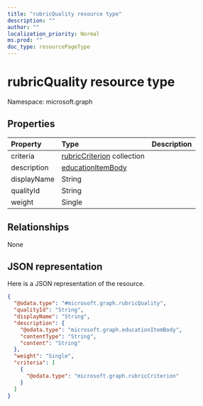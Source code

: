 ```yaml
---
title: "rubricQuality resource type"
description: ""
author: ""
localization_priority: Normal
ms.prod: ""
doc_type: resourcePageType
---
```


# rubricQuality resource type


Namespace: microsoft.graph



## Properties
|Property|Type|Description|
|:---|:---|:---|
|criteria|[rubricCriterion](../resources/rubriccriterion.md) collection||
|description|[educationItemBody](../resources/educationitembody.md)||
|displayName|String||
|qualityId|String||
|weight|Single||

## Relationships
None

## JSON representation
Here is a JSON representation of the resource.
<!-- {
  "blockType": "resource",
  "@odata.type": "microsoft.graph.rubricQuality"
}
-->
``` json
{
  "@odata.type": "#microsoft.graph.rubricQuality",
  "qualityId": "String",
  "displayName": "String",
  "description": {
    "@odata.type": "microsoft.graph.educationItemBody",
    "contentType": "String",
    "content": "String"
  },
  "weight": "Single",
  "criteria": [
    {
      "@odata.type": "microsoft.graph.rubricCriterion"
    }
  ]
}
```

